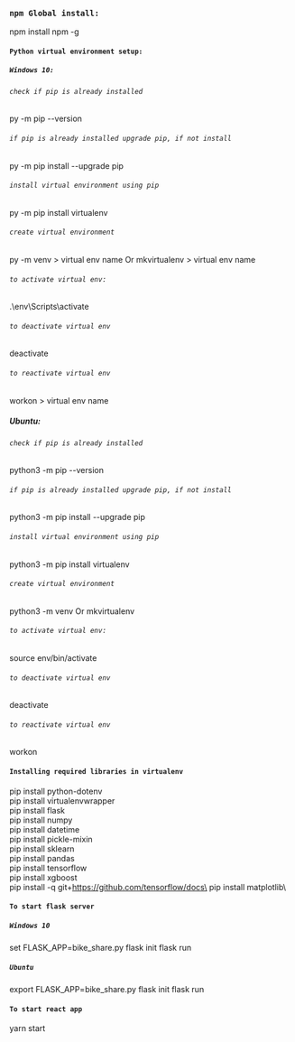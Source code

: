 ### `npm Global install:`
npm install npm -g

#### `Python virtual environment setup:`
##### `Windows 10:`
###### `check if pip is already installed`
py -m pip --version
###### `if pip is already installed upgrade pip, if not install`
py -m pip install --upgrade pip
###### `install virtual environment using pip`
py -m pip install virtualenv

###### `create virtual environment`
py -m venv > virtual env name 
Or 
mkvirtualenv > virtual env name

###### `to activate virtual env:`
.\env\Scripts\activate

###### `to deactivate virtual env`
deactivate

###### `to reactivate virtual env`
workon > virtual env name

##### Ubuntu:
###### `check if pip is already installed`
python3 -m pip --version
###### `if pip is already installed upgrade pip, if not install`
python3 -m pip install --upgrade pip
###### `install virtual environment using pip`
python3 -m pip install virtualenv

###### `create virtual environment`
python3 -m venv <virtual env name>
Or 
mkvirtualenv <virtual env name>

###### `to activate virtual env:`
source env/bin/activate

###### `to deactivate virtual env`
deactivate

###### `to reactivate virtual env`
workon <virtual env name>


#### `Installing required libraries in virtualenv`
pip install python-dotenv\
pip install virtualenvwrapper\
pip install flask\
pip install numpy\
pip install datetime\
pip install pickle-mixin\
pip install sklearn\
pip install pandas\
pip install tensorflow\
pip install xgboost\
pip install -q git+https://github.com/tensorflow/docs\
pip install matplotlib\

#### `To start flask server`
##### `Windows 10`
set FLASK_APP=bike_share.py
flask init
flask run

##### `Ubuntu`
export FLASK_APP=bike_share.py
flask init
flask run

#### `To start react app`
yarn start


